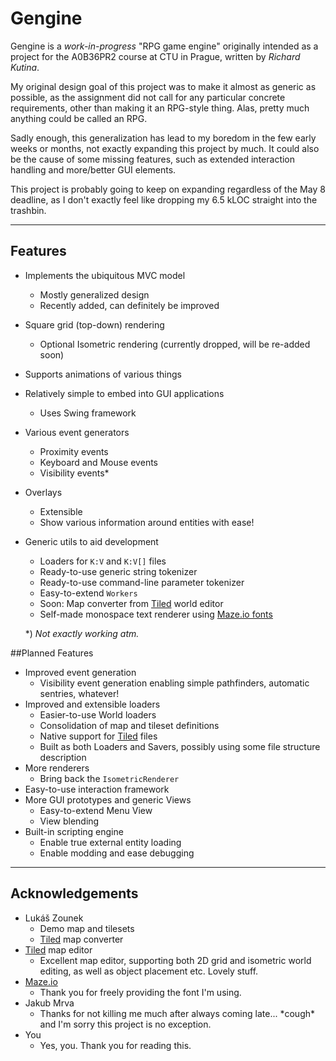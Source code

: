 # Gengine
Gengine is a *work-in-progress* "RPG game engine" originally
intended as a project for the A0B36PR2 course at CTU in Prague,
written by *Richard Kutina*.

My original design goal of this project was to make it almost
as generic as possible, as the assignment did not call for any
particular concrete requirements, other than making it an RPG-style thing. 
Alas, pretty much anything could be called an RPG.

Sadly enough, this generalization has lead to my boredom in the few early
weeks or months, not exactly expanding this project by much. 
It could also be the cause of some missing features, such as extended
interaction handling and more/better GUI elements.

This project is probably going to keep on expanding regardless of the
May 8 deadline, as I don't exactly feel like dropping my 6.5 kLOC straight
into the trashbin.

---

## Features
- Implements the ubiquitous MVC model
    - Mostly generalized design
    - Recently added, can definitely be improved
- Square grid (top-down) rendering
    - Optional Isometric rendering (currently dropped, will be re-added soon)
- Supports animations of various things
- Relatively simple to embed into GUI applications
    - Uses Swing framework
- Various event generators
    - Proximity events
    - Keyboard and Mouse events
    - Visibility events\*
- Overlays
    - Extensible
    - Show various information around entities with ease!
- Generic utils to aid development
    - Loaders for `K:V` and `K:V[]` files
    - Ready-to-use generic string tokenizer
    - Ready-to-use command-line parameter tokenizer
    - Easy-to-extend `Workers`
    - Soon: Map converter from [Tiled][tiled] world editor
    - Self-made monospace text renderer using [Maze.io fonts][maze]

    \*) *Not exactly working atm.*

##Planned Features
- Improved event generation
    - Visibility event generation enabling simple pathfinders, automatic sentries, whatever!
- Improved and extensible loaders
    - Easier-to-use World loaders
    - Consolidation of map and tileset definitions
    - Native support for [Tiled][tiled] files
    - Built as both Loaders and Savers, possibly using some file structure description
- More renderers
    - Bring back the `IsometricRenderer`
- Easy-to-use interaction framework
- More GUI prototypes and generic Views
    - Easy-to-extend Menu View
    - View blending
- Built-in scripting engine
    - Enable true external entity loading
    - Enable modding and ease debugging

---

## Acknowledgements
* Lukáš Zounek
    - Demo map and tilesets
    - [Tiled][tiled] map converter
* [Tiled][tiled] map editor
    - Excellent map editor, supporting both 2D grid and isometric world editing,
      as well as object placement etc. Lovely stuff.
* [Maze.io][maze]
    - Thank you for freely providing the font I'm using.
* Jakub Mrva
    - Thanks for not killing me much after always coming late... \*cough\* and I'm sorry this project is no exception.
* You
    - Yes, you. Thank you for reading this.


[tiled]: <http://www.mapeditor.org/>
[maze]:  <https://maze.io/piece/font/>